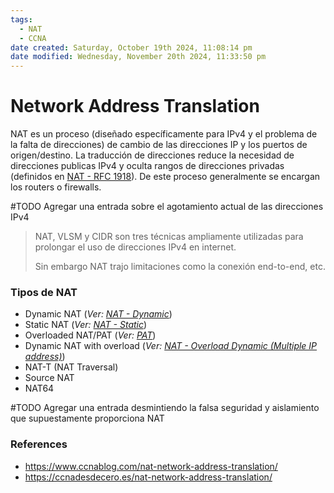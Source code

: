 ```yaml
---
tags:
  - NAT
  - CCNA
date created: Saturday, October 19th 2024, 11:08:14 pm
date modified: Wednesday, November 20th 2024, 11:33:50 pm
---
```


# Network Address Translation
NAT es un proceso (diseñado específicamente para IPv4 y el problema de la falta de direcciones) de cambio de las direcciones IP y los puertos de origen/destino. La traducción de direcciones reduce la necesidad de direcciones publicas IPv4 y oculta rangos de direcciones privadas (definidos en [NAT - RFC 1918](NAT%20-%20RFC%201918.md)). De este proceso generalmente se encargan los routers o firewalls. 

#TODO Agregar una entrada sobre el agotamiento actual de las direcciones IPv4

> NAT, VLSM y CIDR son tres técnicas ampliamente utilizadas para prolongar el uso de direcciones IPv4 en internet.
> 
> Sin embargo NAT trajo limitaciones como la conexión end-to-end, etc.

### Tipos de NAT
- Dynamic NAT (_Ver: [NAT - Dynamic](NAT%20-%20Dynamic.md)_)
- Static NAT (_Ver: [NAT - Static](NAT%20-%20Static.md)_)
- Overloaded NAT/PAT (_Ver: [PAT](PAT.md)_)
- Dynamic NAT with overload (_Ver: [NAT - Overload Dynamic (Multiple IP address)](NAT%20-%20Overload%20Dynamic%20(Multiple%20IP%20address).md)_)
- NAT-T (NAT Traversal)
- Source NAT
- NAT64


#TODO Agregar una entrada desmintiendo la falsa seguridad y aislamiento que supuestamente proporciona NAT

### References
- https://www.ccnablog.com/nat-network-address-translation/
- https://ccnadesdecero.es/nat-network-address-translation/